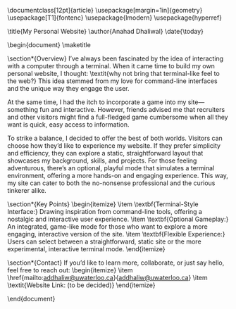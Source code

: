 \documentclass[12pt]{article}
\usepackage[margin=1in]{geometry}
\usepackage[T1]{fontenc}
\usepackage{lmodern}
\usepackage{hyperref}

\title{My Personal Website}
\author{Anahad Dhaliwal}
\date{\today}

\begin{document}
\maketitle

\section*{Overview}
I’ve always been fascinated by the idea of interacting with a computer through a terminal. When it came time to build my own personal website, I thought: \textit{why not bring that terminal-like feel to the web?} This idea stemmed from my love for command-line interfaces and the unique way they engage the user.

At the same time, I had the itch to incorporate a game into my site—something fun and interactive. However, friends advised me that recruiters and other visitors might find a full-fledged game cumbersome when all they want is quick, easy access to information.

To strike a balance, I decided to offer the best of both worlds. Visitors can choose how they’d like to experience my website. If they prefer simplicity and efficiency, they can explore a static, straightforward layout that showcases my background, skills, and projects. For those feeling adventurous, there’s an optional, playful mode that simulates a terminal environment, offering a more hands-on and engaging experience. This way, my site can cater to both the no-nonsense professional and the curious tinkerer alike.

\section*{Key Points}
\begin{itemize}
    \item \textbf{Terminal-Style Interface:} Drawing inspiration from command-line tools, offering a nostalgic and interactive user experience.
    \item \textbf{Optional Gameplay:} An integrated, game-like mode for those who want to explore a more engaging, interactive version of the site.
    \item \textbf{Flexible Experience:} Users can select between a straightforward, static site or the more experimental, interactive terminal mode.
\end{itemize}

\section*{Contact}
If you’d like to learn more, collaborate, or just say hello, feel free to reach out:
\begin{itemize}
    \item \href{mailto:addhaliw@uwaterloo.ca}{addhaliw@uwaterloo.ca}
    \item \textit{Website Link: (to be decided)}
\end{itemize}

\end{document}
